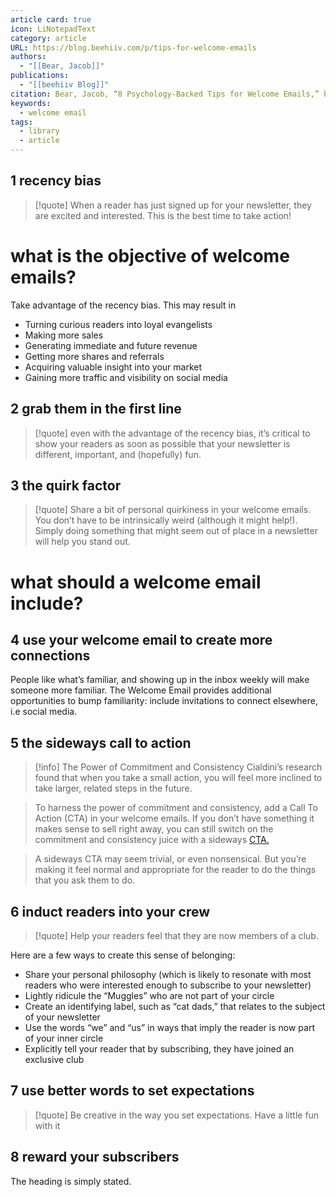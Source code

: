 ```yaml
---
article card: true
icon: LiNotepadText
category: article
URL: https://blog.beehiiv.com/p/tips-for-welcome-emails
authors:
  - "[[Bear, Jacob]]"
publications:
  - "[[beehiiv Blog]]"
citation: Bear, Jacob, “8 Psychology-Backed Tips for Welcome Emails,” beehiiv Blog, May 27, 2023, https://blog.beehiiv.com/p/tips-for-welcome-emails
keywords:
  - welcome email
tags:
  - library
  - article
---
```



## 1 recency bias

> [!quote]
> When a reader has just signed up for your newsletter, they are excited and interested. This is the best time to take action!

# what is the objective of welcome emails?

Take advantage of the recency bias. This may result in
- Turning curious readers into loyal evangelists 
- Making more sales 
- Generating immediate and future revenue 
- Getting more shares and referrals 
- Acquiring valuable insight into your market 
- Gaining more traffic and visibility on social media 

## 2 grab them in the first line

> [!quote]
> even with the advantage of the recency bias, it’s critical to show your readers as soon as possible that your newsletter is different, important, and (hopefully) fun.

## 3 the quirk factor

> [!quote]
> Share a bit of personal quirkiness in your welcome emails. You don’t have to be intrinsically weird (although it might help!). Simply doing something that might seem out of place in a newsletter will help you stand out.

# what should a welcome email include?

## 4 use your welcome email to create more connections

People like what’s familiar, and showing up in the inbox weekly will make someone more familiar. The Welcome Email provides additional opportunities to bump familiarity: include invitations to connect elsewhere, i.e social media.

## 5 the sideways call to action

> [!info] The Power of Commitment and Consistency
> Cialdini’s research found that when you take a small action, you will feel more inclined to take larger, related steps in the future.

> To harness the power of commitment and consistency, add a Call To Action (CTA) in your welcome emails. If you don’t have something it makes sense to sell right away, you can still switch on the commitment and consistency juice with a sideways [CTA.](https://blog.beehiiv.com/p/email-cta-examples) 

> A sideways CTA may seem trivial, or even nonsensical. But you’re making it feel normal and appropriate for the reader to do the things that you ask them to do.

## 6 induct readers into your crew

> [!quote]
> Help your readers feel that they are now members of a club.

Here are a few ways to create this sense of belonging: 

- Share your personal philosophy (which is likely to resonate with most readers who were interested enough to subscribe to your newsletter) 
- Lightly ridicule the “Muggles” who are not part of your circle 
- Create an identifying label, such as “cat dads,” that relates to the subject of your newsletter 
- Use the words “we” and “us” in ways that imply the reader is now part of your inner circle 
- Explicitly tell your reader that by subscribing, they have joined an exclusive club

## 7 use better words to set expectations

> [!quote]
> Be creative in the way you set expectations. Have a little fun with it

## 8 reward your subscribers

The heading is simply stated.